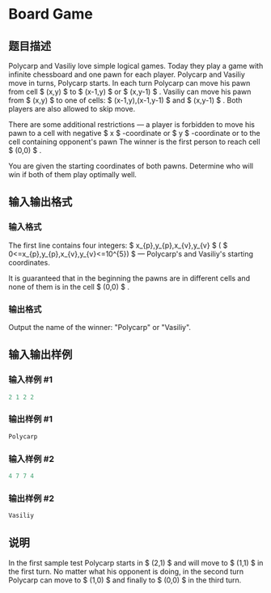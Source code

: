 # Board Game

## 题目描述

Polycarp and Vasiliy love simple logical games. Today they play a game with infinite chessboard and one pawn for each player. Polycarp and Vasiliy move in turns, Polycarp starts. In each turn Polycarp can move his pawn from cell $ (x,y) $ to $ (x-1,y) $ or $ (x,y-1) $ . Vasiliy can move his pawn from $ (x,y) $ to one of cells: $ (x-1,y),(x-1,y-1) $ and $ (x,y-1) $ . Both players are also allowed to skip move.

There are some additional restrictions — a player is forbidden to move his pawn to a cell with negative $ x $ -coordinate or $ y $ -coordinate or to the cell containing opponent's pawn The winner is the first person to reach cell $ (0,0) $ .

You are given the starting coordinates of both pawns. Determine who will win if both of them play optimally well.

## 输入输出格式

### 输入格式

The first line contains four integers: $ x_{p},y_{p},x_{v},y_{v} $ ( $ 0<=x_{p},y_{p},x_{v},y_{v}<=10^{5}) $ — Polycarp's and Vasiliy's starting coordinates.

It is guaranteed that in the beginning the pawns are in different cells and none of them is in the cell $ (0,0) $ .

### 输出格式

Output the name of the winner: "Polycarp" or "Vasiliy".

## 输入输出样例

### 输入样例 #1

```cpp
2 1 2 2

```
### 输出样例 #1

```cpp
Polycarp

```
### 输入样例 #2

```cpp
4 7 7 4

```
### 输出样例 #2

```cpp
Vasiliy

```
## 说明

In the first sample test Polycarp starts in $ (2,1) $ and will move to $ (1,1) $ in the first turn. No matter what his opponent is doing, in the second turn Polycarp can move to $ (1,0) $ and finally to $ (0,0) $ in the third turn.

